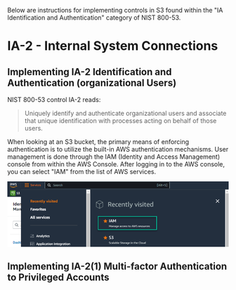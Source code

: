 Below are instructions for implementing controls in S3 found within the "IA Identification and Authentication" category of NIST 800-53.

# IA-2 - Internal System Connections
## Implementing IA-2 Identification and Authentication (organizational Users)
NIST 800-53 control IA-2 reads: 
> Uniquely identify and authenticate organizational users and associate that unique identification with processes acting on behalf of those users.

When looking at an S3 bucket, the primary means of enforcing authentication is to utilize the built-in AWS authentication mechanisms. User management is done through the IAM (Identity and Access Management) console from within the AWS Console. After logging in to the AWS console, you can select "IAM" from the list of AWS services. 

![AWS Services Menu - Selecting IAM](images/IA-1_IAMSelection.png)

## Implementing IA-2(1) Multi-factor Authentication to Privileged Accounts
